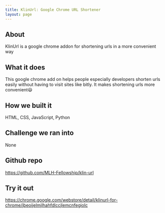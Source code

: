 ```yaml
---
title: KlinUrl: Google Chrome URL Shortener
layout: page
---
```


## About

KlinUrl is a google chrome addon for shortening urls in a more convenient way

## What it does

This google chrome add on helps people especially developers shorten urls easily without having to visit sites like bitly. It makes shortening urls more convenient😃

## How we built it

HTML, CSS, JavaScript, Python

## Challenge we ran into

None

## Github repo
https://github.com/MLH-Fellowship/klin-url

## Try it out
https://chrome.google.com/webstore/detail/klinurl-for-chrome/jbeoijelmjlhahfdlccjlemcnfegiolc
